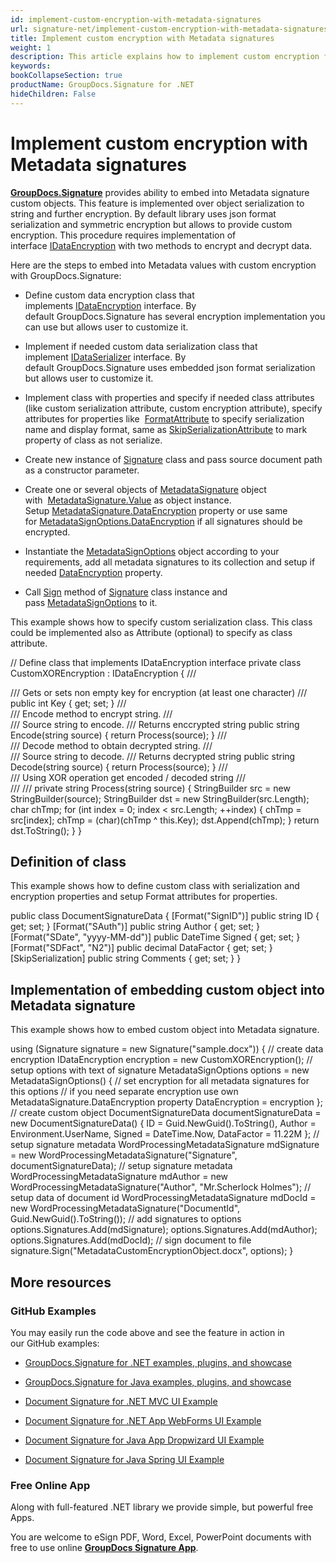 ```yaml
---
id: implement-custom-encryption-with-metadata-signatures
url: signature-net/implement-custom-encryption-with-metadata-signatures
title: Implement custom encryption with Metadata signatures
weight: 1
description: This article explains how to implement custom encryption for Metadata electronic signatures.
keywords: 
bookCollapseSection: true
productName: GroupDocs.Signature for .NET
hideChildren: False
---
```


# Implement custom encryption with Metadata signatures

[**GroupDocs.Signature**](https://products.groupdocs.com/signature/net) provides ability to embed into Metadata signature custom objects. This feature is implemented over object serialization to string and further encryption. By default library uses json format serialization and symmetric encryption but allows to provide custom encryption. This procedure requires implementation of interface [IDataEncryption](https://apireference.groupdocs.com/net/signature/groupdocs.signature.domain.extensions/idataencryption) with two methods to encrypt and decrypt data.

Here are the steps to embed into Metadata values with custom encryption with GroupDocs.Signature: 

*   Define custom data encryption class that implements [IDataEncryption](https://apireference.groupdocs.com/net/signature/groupdocs.signature.domain.extensions/idataencryption) interface. By default GroupDocs.Signature has several encryption implementation you can use but allows user to customize it.
*   Implement if needed custom data serialization class that implement [IDataSerializer](https://apireference.groupdocs.com/net/signature/groupdocs.signature.domain.extensions/idataserializer) interface. By default GroupDocs.Signature uses embedded json format serialization but allows user to customize it.
*   Implement class with properties and specify if needed class attributes (like custom serialization attribute, custom encryption attribute), specify attributes for properties like  [FormatAttribute](https://apireference.groupdocs.com/net/signature/groupdocs.signature.domain.extensions/formatattribute) to specify serialization name and display format, same as [SkipSerializationAttribute](https://apireference.groupdocs.com/net/signature/groupdocs.signature.domain.extensions/skipserializationattribute) to mark property of class as not serialize.  
    
*   Create new instance of [Signature](https://apireference.groupdocs.com/net/signature/groupdocs.signature/signature) class and pass source document path as a constructor parameter.
    
*   Create one or several objects of [MetadataSignature](https://apireference.groupdocs.com/net/signature/groupdocs.signature.domain/metadatasignature) object with  [MetadataSignature.Value](https://apireference.groupdocs.com/net/signature/groupdocs.signature.domain/metadatasignature/properties/value) as object instance. Setup [MetadataSignature.DataEncryption](https://apireference.groupdocs.com/net/signature/groupdocs.signature.domain/metadatasignature/properties/dataencryption) property or use same for [MetadataSignOptions.DataEncryption](https://apireference.groupdocs.com/net/signature/groupdocs.signature.options/metadatasignoptions/properties/dataencryption) if all signatures should be encrypted.
*   Instantiate the [MetadataSignOptions](https://apireference.groupdocs.com/net/signature/groupdocs.signature.options/metadatasignoptions) object according to your requirements, add all metadata signatures to its collection and setup if needed [DataEncryption](https://apireference.groupdocs.com/net/signature/groupdocs.signature.domain/metadatasignature/properties/dataencryption) property.  
    
*   Call [Sign](https://apireference.groupdocs.com/net/signature/groupdocs.signature/signature/methods/sign) method of [Signature](https://apireference.groupdocs.com/net/signature/groupdocs.signature/signature) class instance and pass [MetadataSignOptions](https://apireference.groupdocs.com/net/signature/groupdocs.signature.options/metadatasignoptions) to it.
    

This example shows how to specify custom serialization class. This class could be implemented also as Attribute (optional) to specify as class attribute.

// Define class that implements IDataEncryption interface
private class CustomXOREncryption : IDataEncryption
{
    /// <summary>
    /// Gets or sets non empty key for encryption (at least one character)
    /// </summary>
    public int Key { get; set; }
    /// <summary>
    /// Encode method to encrypt string.
    /// </summary>
    /// <param name="source">Source string to encode.</param>
    /// <returns>Returns enccrypted string</returns>
    public string Encode(string source)
    {
        return Process(source);
    }
    /// <summary>
    /// Decode method to obtain decrypted string.
    /// </summary>
    /// <param name="source">Source string to decode.</param>
    /// <returns>Returns decrypted string</returns>
    public string Decode(string source)
    {
        return Process(source);
    }
    /// <summary>
    /// Using XOR operation get encoded / decoded string
    /// </summary>
    /// <param name="source"></param>
    /// <returns></returns>
    private string Process(string source)
    {
        StringBuilder src = new StringBuilder(source);
        StringBuilder dst = new StringBuilder(src.Length);
        char chTmp;
        for (int index = 0; index < src.Length; ++index)
        {
            chTmp = src\[index\];
            chTmp = (char)(chTmp ^ this.Key);
            dst.Append(chTmp);
        }
        return dst.ToString();
    }
}

## Definition of class

This example shows how to define custom class with serialization and encryption properties and setup Format attributes for properties.   

public class DocumentSignatureData
{
    \[Format("SignID")\]
    public string ID { get; set; }
    \[Format("SAuth")\]
    public string Author { get; set; }
    \[Format("SDate", "yyyy-MM-dd")\]
    public DateTime Signed { get; set; }
    \[Format("SDFact", "N2")\]
    public decimal DataFactor { get; set; }
    \[SkipSerialization\]
    public string Comments { get; set; }
}

## Implementation of embedding custom object into Metadata signature

This example shows how to embed custom object into Metadata signature.

 using (Signature signature = new Signature("sample.docx"))
{
    // create data encryption
    IDataEncryption encryption = new CustomXOREncryption();
    // setup options with text of signature
    MetadataSignOptions options = new MetadataSignOptions()
    {
        // set encryption for all metadata signatures for this options
        // if you need separate encryption use own MetadataSignature.DataEncryption property
        DataEncryption = encryption
    };
    // create custom object
    DocumentSignatureData documentSignatureData = new DocumentSignatureData()
    {
        ID = Guid.NewGuid().ToString(),
        Author = Environment.UserName,
        Signed = DateTime.Now,
        DataFactor = 11.22M
    };
    // setup signature metadata
    WordProcessingMetadataSignature mdSignature = new WordProcessingMetadataSignature("Signature", documentSignatureData);
    // setup signature metadata
    WordProcessingMetadataSignature mdAuthor = new WordProcessingMetadataSignature("Author", "Mr.Scherlock Holmes");
    // setup data of document id
    WordProcessingMetadataSignature mdDocId = new WordProcessingMetadataSignature("DocumentId", Guid.NewGuid().ToString());
    // add signatures to options
    options.Signatures.Add(mdSignature);
    options.Signatures.Add(mdAuthor);
    options.Signatures.Add(mdDocId);
    // sign document to file
    signature.Sign("MetadataCustomEncryptionObject.docx", options);
}

## More resources

### GitHub Examples 

You may easily run the code above and see the feature in action in our GitHub examples:

*   [GroupDocs.Signature for .NET examples, plugins, and showcase](https://github.com/groupdocs-signature/GroupDocs.Signature-for-.NET)
    
*   [GroupDocs.Signature for Java examples, plugins, and showcase](https://github.com/groupdocs-signature/GroupDocs.Signature-for-Java)
    
*   [Document Signature for .NET MVC UI Example](https://github.com/groupdocs-signature/GroupDocs.Signature-for-.NET-MVC) 
    
*   [Document Signature for .NET App WebForms UI Example](https://github.com/groupdocs-signature/GroupDocs.Signature-for-.NET-WebForms)
    
*   [Document Signature for Java App Dropwizard UI Example](https://github.com/groupdocs-signature/GroupDocs.Signature-for-Java-Dropwizard)
    
*   [Document Signature for Java Spring UI Example](https://github.com/groupdocs-signature/GroupDocs.Signature-for-Java-Spring)
    

### Free Online App 

Along with full-featured .NET library we provide simple, but powerful free Apps.

You are welcome to eSign PDF, Word, Excel, PowerPoint documents with free to use online **[GroupDocs Signature App](https://products.groupdocs.app/signature)**.

